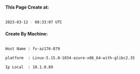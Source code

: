 
   
#### This Page Create at:

```bash

2023-03-12 - 08:33:07 UTC

```

#### Create By Machine:

```bash

Host Name : fv-az176-879

platform  : Linux-5.15.0-1034-azure-x86_64-with-glibc2.35

Ip Local  : 10.1.0.89

```

